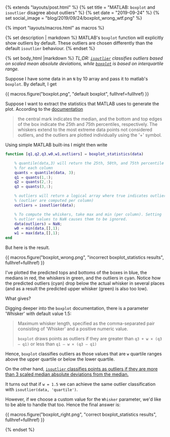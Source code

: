 {% extends "layouts/post.html" %}
{% set title = "MATLAB: <code>boxplot</code> and <code>isoutlier</code> disagree about outliers" %}
{% set date = "2019-09-24" %}
{% set social_image = "blog/2019/09/24/boxplot_wrong_wtf.png" %}

{% import "layouts/macros.html" as macros %}

{% set description | markdown %}
MATLAB's `boxplot` function will explicitly show outliers by default.
These outliers are chosen differently than the default `isoutlier`
behaviour.
{% endset %}

{% set body_html |markdown %}
*TL;DR: [`isoutlier`](https://www.mathworks.com/help/matlab/ref/isoutlier.html) classifies outliers based on scaled mean absolute
deviations, while [`boxplot`](https://www.mathworks.com/help/stats/boxplot.html) is based on interquartile range.*

Suppose I have some data in an `N` by 10 array and pass it to matlab's
`boxplot`. By default, I get

{{ macros.figure("boxplot.png", "default boxplot", fullhref=fullhref) }}

Suppose I want to extract the statistics that MATLAB uses to generate the
plot. According to the [documentation](https://www.mathworks.com/help/stats/boxplot.html)

> the central mark indicates the median, and the bottom and top edges of
> the box indicate the 25th and 75th percentiles, respectively. The
> whiskers extend to the most extreme data points not considered
> outliers, and the outliers are plotted individually using the '+'
> symbol.

Using simple MATLAB built-ins I might then write

```matlab
function [q1,q2,q3,w0,w1,outliers] = boxplot_statistics(data)

    % quantile(data,3) will return the 25th, 50th, and 75th percentile
    % for each column
    quants = quantile(data, 3);
    q1 = quants(1,:);
    q2 = quants(2,:);
    q3 = quants(3,:);

    % outliers will return a logical array where true indicates outliers
    % (outlier are computed per column)
    outliers = isoutlier(data);

    % To compute the whiskers, take max and min (per column). Setting
    % outlier values to NaN causes them to be ignored.
    data(outliers) = NaN;
    w0 = min(data,[],1);
    w1 = max(data,[],1);
end
```

But here is the result.

{{ macros.figure("boxplot_wrong.png", "incorrect boxplot_statistics results", fullhref=fullhref) }}

I've plotted the predicted tops and bottoms of the boxes in blue, the
medians in red, the whiskers in green, and the outliers in cyan. Notice
how the predicted outliers (cyan) drop below the actual whisker in
several places (and as a result the predicted upper whisker (green) is
also too low).

What gives?

Digging deeper into the `boxplot` documentation, there is a parameter
'Whisker' with default value 1.5:

> Maximum whisker length, specified as the comma-separated pair consisting of 'Whisker' and a positive numeric value.
>
> `boxplot` draws points as outliers if they are greater than `q3 + w × (q3 – q1)` or less than `q1 – w × (q3 – q1)`

Hence, `boxplot` classifies outliers as those values that are `w`
quartile ranges above the upper quartile or below the lower quartile.

On the other hand, [`isoutlier` classifies points as outliers if they are
more than 3 scaled median absolute deviations from the median.](https://www.mathworks.com/help/matlab/ref/isoutlier.html)

It turns out that if `w = 1.5` we can achieve the same outlier
classification with `isoutlier(data, 'quartile')`.

However, if we choose a custom value for the `Whisker` parameter, we'd
like to be able to handle that too. Hence the final answer is:

<script src="https://gist.github.com/jpeoples/c25f9cba36519b2c223349904961df57.js"></script>

{{ macros.figure("boxplot_right.png", "correct boxplot_statistics results", fullhref=fullhref) }}


{% endset %}
